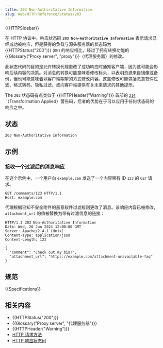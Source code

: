 ```yaml
---
title: 203 Non-Authoritative Information
slug: Web/HTTP/Reference/Status/203
---
```


{{HTTPSidebar}}

在 HTTP 协议中，响应状态码 **`203 Non-Authoritative Information`** 表示请求已经成功被响应，但是获得的负载与源头服务器的状态码为 {{HTTPStatus("200")}} (`OK`) 的响应相比，经过了拥有转换功能的 {{Glossary("Proxy server", "proxy")}}（代理服务器）的修改。

此状态代码的目的是允许转换代理更改了成功响应时通知客户端，因为这可能会影响后续内容的决策。对消息的转换可能意味着修改标头，以表明资源来自镜像或备份，但也可能意味着以客户端期望的方式修改内容。这些修改可能包括恶意软件过滤、格式转码、隐私过滤，或向客户端提供有关未来请求的其他提示。

The `203` 状态码有点类似于 {{HTTPHeader("Warning")}} 首部的 [`214`](/zh-CN/docs/Web/HTTP/Reference/Headers/Warning#warning_codes)（Transformation Applied）警告码，后者的优势在于可以应用于任何状态码的响应之中。

## 状态

```plain
203 Non-Authoritative Information
```

## 示例

### 接收一个过滤后的消息响应

在这个示例中，一个用户向 `example.com` 发送了一个内容带有 ID `123` 的 `GET` 请求。

```http
GET /comments/123 HTTP/1.1
Host: example.com
```

代理根据已知不安全附件的恶意软件过滤规则更改了消息。该响应内容已被修改，`attachment_url` 的值被替换为带有过滤信息的链接：

```http
HTTP/1.1 203 Non-Authoritative Information
Date: Wed, 26 Jun 2024 12:00:00 GMT
Server: Apache/2.4.1 (Unix)
Content-Type: application/json
Content-Length: 123

{
  "comment": "Check out my bio!",
  "attachment_url": "https://example.com/attachment-unavailable-faq"
}
```

## 规范

{{Specifications}}

## 相关内容

- {{HTTPStatus("200")}}
- {{Glossary("Proxy server", "代理服务器")}}
- {{HTTPHeader("Warning")}}
- [HTTP 请求方法](/zh-CN/docs/Web/HTTP/Reference/Methods)
- [HTTP 响应状态码](/zh-CN/docs/Web/HTTP/Reference/Status)
